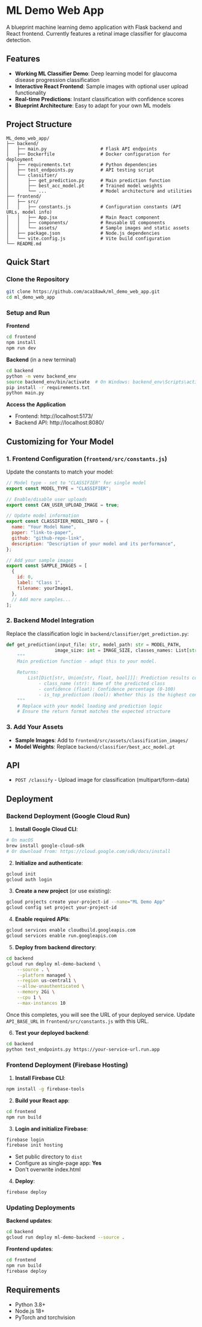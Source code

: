 # ML Demo Web App

A blueprint machine learning demo application with Flask backend and React frontend. Currently features a retinal image classifier for glaucoma detection.

## Features

- **Working ML Classifier Demo**: Deep learning model for glaucoma disease progression classification
- **Interactive React Frontend**: Sample images with optional user upload functionality
- **Real-time Predictions**: Instant classification with confidence scores
- **Blueprint Architecture**: Easy to adapt for your own ML models

## Project Structure

```
ML_demo_web_app/
├── backend/
│   ├── main.py                    # Flask API endpoints
│   ├── Dockerfile                 # Docker configuration for deployment
│   ├── requirements.txt           # Python dependencies
│   ├── test_endpoints.py          # API testing script
│   └── classifier/
│       ├── get_prediction.py      # Main prediction function
│       ├── best_acc_model.pt      # Trained model weights
│       └── ...                    # Model architecture and utilities
├── frontend/
│   ├── src/
│   │   ├── constants.js           # Configuration constants (API URLs, model info)
│   │   ├── App.jsx                # Main React component
│   │   ├── components/            # Reusable UI components
│   │   └── assets/                # Sample images and static assets
│   ├── package.json               # Node.js dependencies
│   └── vite.config.js             # Vite build configuration
└── README.md
```

## Quick Start

### Clone the Repository

```bash
git clone https://github.com/aca18awk/ml_demo_web_app.git
cd ml_demo_web_app
```

### Setup and Run

**Frontend**

```bash
cd frontend
npm install
npm run dev
```

**Backend** (in a new terminal)

```bash
cd backend
python -m venv backend_env
source backend_env/bin/activate  # On Windows: backend_env\Scripts\activate
pip install -r requirements.txt
python main.py
```

**Access the Application**

- Frontend: http://localhost:5173/
- Backend API: http://localhost:8080/

## Customizing for Your Model

### 1. Frontend Configuration (`frontend/src/constants.js`)

Update the constants to match your model:

```javascript
// Model type - set to "CLASSIFIER" for single model
export const MODEL_TYPE = "CLASSIFIER";

// Enable/disable user uploads
export const CAN_USER_UPLOAD_IMAGE = true;

// Update model information
export const CLASSIFIER_MODEL_INFO = {
  name: "Your Model Name",
  paper: "link-to-paper",
  github: "github-repo-link",
  description: "Description of your model and its performance",
};

// Add your sample images
export const SAMPLE_IMAGES = [
  {
    id: 0,
    label: "Class 1",
    filename: yourImage1,
  },
  // Add more samples...
];
```

### 2. Backend Model Integration

Replace the classification logic in `backend/classifier/get_prediction.py`:

```python
def get_prediction(input_file: str, model_path: str = MODEL_PATH,
                  image_size: int = IMAGE_SIZE, classes_names: List[str] = CLASS_NAMES):
    """
    Main prediction function - adapt this to your model.

    Returns:
        List[Dict[str, Union[str, float, bool]]]: Prediction results containing:
            - class_name (str): Name of the predicted class
            - confidence (float): Confidence percentage (0-100)
            - is_top_prediction (bool): Whether this is the highest confidence prediction
    """
    # Replace with your model loading and prediction logic
    # Ensure the return format matches the expected structure
```

### 3. Add Your Assets

- **Sample Images**: Add to `frontend/src/assets/classification_images/`
- **Model Weights**: Replace `backend/classifier/best_acc_model.pt`

## API

- `POST /classify` - Upload image for classification (multipart/form-data)

## Deployment

### Backend Deployment (Google Cloud Run)

1. **Install Google Cloud CLI**:

```bash
# On macOS
brew install google-cloud-sdk
# Or download from: https://cloud.google.com/sdk/docs/install
```

2. **Initialize and authenticate**:

```bash
gcloud init
gcloud auth login
```

3. **Create a new project** (or use existing):

```bash
gcloud projects create your-project-id --name="ML Demo App"
gcloud config set project your-project-id
```

4. **Enable required APIs**:

```bash
gcloud services enable cloudbuild.googleapis.com
gcloud services enable run.googleapis.com
```

5. **Deploy from backend directory**:

```bash
cd backend
gcloud run deploy ml-demo-backend \
    --source . \
    --platform managed \
    --region us-central1 \
    --allow-unauthenticated \
    --memory 2Gi \
    --cpu 1 \
    --max-instances 10
```

Once this completes, you will see the URL of your deployed service.
Update `API_BASE_URL` in `frontend/src/constants.js` with this URL.

6. **Test your deployed backend**:

```bash
cd backend
python test_endpoints.py https://your-service-url.run.app
```

### Frontend Deployment (Firebase Hosting)

1. **Install Firebase CLI**:

```bash
npm install -g firebase-tools
```

2. **Build your React app**:

```bash
cd frontend
npm run build
```

3. **Login and initialize Firebase**:

```bash
firebase login
firebase init hosting
```

- Set public directory to `dist`
- Configure as single-page app: **Yes**
- Don't overwrite index.html

4. **Deploy**:

```bash
firebase deploy
```

### Updating Deployments

**Backend updates**:

```bash
cd backend
gcloud run deploy ml-demo-backend --source .
```

**Frontend updates**:

```bash
cd frontend
npm run build
firebase deploy
```

## Requirements

- Python 3.8+
- Node.js 18+
- PyTorch and torchvision
